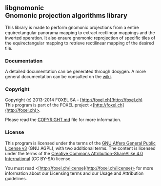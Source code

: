 
## libgnomonic<br />Gnomonic projection algorithms library

This library is made to perform gnomonic projections from a entire equirectangular panorama mapping to extract rectlinear mappings and the inverted operation. It also ensure gnomonic reprojection of specific tiles of the equirectangular mapping to retrieve rectilinear mapping of the desired tile.


### Documentation

A detailed documentation can be generated through doxygen. A more general documentation can be consulted on the [wiki](https://github.com/FoxelSA/libgnomonic/wiki).

### Copyright

Copyright (c) 2013-2014 FOXEL SA - [http://foxel.ch](http://foxel.ch)<br />
This program is part of the FOXEL project <[http://foxel.ch](http://foxel.ch)>.

Please read the [COPYRIGHT.md](COPYRIGHT.md) file for more information.


### License

This program is licensed under the terms of the
[GNU Affero General Public License v3](http://www.gnu.org/licenses/agpl.html)
(GNU AGPL), with two additional terms. The content is licensed under the terms
of the
[Creative Commons Attribution-ShareAlike 4.0 International](http://creativecommons.org/licenses/by-sa/4.0/)
(CC BY-SA) license.

You must read <[http://foxel.ch/license](http://foxel.ch/license)> for more
information about our Licensing terms and our Usage and Attribution guidelines.
